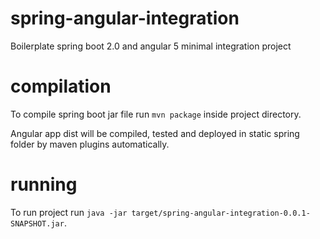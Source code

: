 # spring-angular-integration
Boilerplate spring boot 2.0 and angular 5 minimal integration project

# compilation
To compile spring boot jar file run `mvn package` inside project directory.

Angular app dist will be compiled, tested and deployed in static spring folder by maven plugins automatically.

# running
To run project run `java -jar target/spring-angular-integration-0.0.1-SNAPSHOT.jar`.
